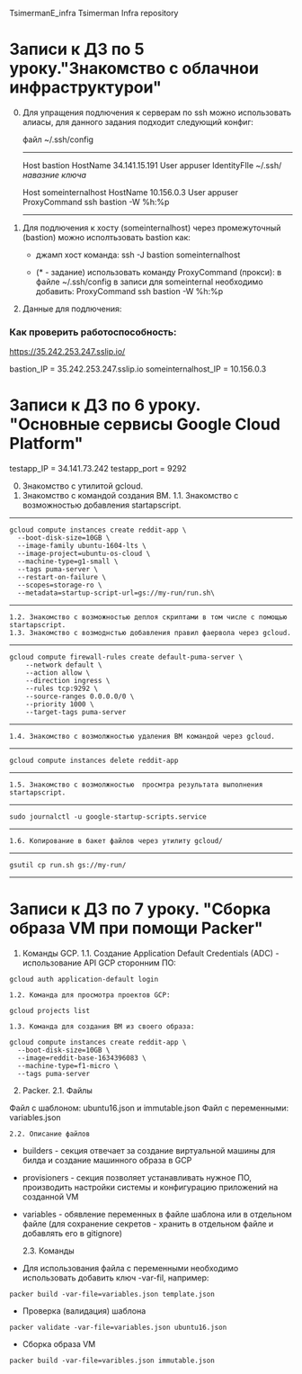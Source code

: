 TsimermanE_infra Tsimerman Infra repository

# Записи к ДЗ по 5 уроку."Знакомство с облачнои инфраструктурои"

0. Для упращения подлючения к серверам по ssh можно использовать алиасы, для данного задания подходит
   следующий конфиг:

   файл ~/.ssh/config
   
   _________________________________________
   Host bastion
       HostName 34.141.15.191
       User appuser
       IdentityFIle ~/.ssh/_навазние ключа_

   Host someinternalhost
       HostName 10.156.0.3
       User appuser
       ProxyCommand ssh bastion -W %h:%p
   ________________________________________

1. Для подлючения к хосту (someinternalhost) через промежуточный (bastion) можно исполтьзовать 
   bastion как:
	
	* джамп хост
	  команда: ssh -J bastion someinternalhost
	
	* (* - задание) использовать команду ProxyCommand (прокси):
	  в файле ~/.ssh/config в записи для someinternal необходимо добавить:
	  ProxyCommand ssh bastion -W %h:%p 

3. Данные для подлючения:

### Как проверить работоспособность:

https://35.242.253.247.sslip.io/

bastion_IP = 35.242.253.247.sslip.io
someinternalhost_IP = 10.156.0.3


# Записи к ДЗ по 6 уроку. "Основные сервисы Google Cloud Platform"

testapp_IP = 34.141.73.242
testapp_port = 9292

0. Знакомство с утилитой gcloud.
1. Знакомство с командой создания ВМ.
	1.1. Знакомство с возможностью добавления startapscript.
____________

```
gcloud compute instances create reddit-app \
  --boot-disk-size=10GB \
  --image-family ubuntu-1604-lts \
  --image-project=ubuntu-os-cloud \
  --machine-type=g1-small \
  --tags puma-server \
  --restart-on-failure \
  --scopes=storage-ro \
  --metadata=startup-script-url=gs://my-run/run.sh\
 ```
____________

	1.2. Знакомство с возможностью деплоя скриптами в том числе с помощью startapscript.
	1.3. Знакомство с возмоднстью добавления правил фаервола через gcloud.
____________

```
gcloud compute firewall-rules create default-puma-server \
    --network default \
    --action allow \
    --direction ingress \
    --rules tcp:9292 \
    --source-ranges 0.0.0.0/0 \
    --priority 1000 \
    --target-tags puma-server
```
____________

	1.4. Знакомство с возмолжностью удаления ВМ командой через gcloud.
____________

```
gcloud compute instances delete reddit-app
```
____________

	1.5. Знакомство с возмолжностью  просмтра результата выполнения startapscript.
____________

```
sudo journalctl -u google-startup-scripts.service
```
____________
  
	1.6. Копирование в бакет файлов через утилиту gcloud/
____________

```
gsutil cp run.sh gs://my-run/
```
____________


# Записи к ДЗ по 7 уроку. "Сборка образа VM при помощи Packer"

1. Команды GCP.
	1.1. Создание Application Default Credentials (ADC) - использование API GCP сторонним ПО:

```
gcloud auth application-default login
```

	1.2. Команда для просмотра проектов GCP:

```
gcloud projects list
```

	1.3. Команда для создания ВМ из своего образа:

```
gcloud compute instances create reddit-app \
  --boot-disk-size=10GB \
  --image=reddit-base-1634396083 \
  --machine-type=f1-micro \
  --tags puma-server
```

2. Packer.
	2.1. Файлы

Файл с шаблоном: ubuntu16.json и immutable.json
Файл с переменными: variables.json

	2.2. Описание файлов

* builders - секция отвечает за создание виртуальной машины для билда и создание машинного образа в GCP
* provisioners - секция позволяет устанавливать нужное ПО, производить настройки системы и конфигурацию приложений на созданной VM 
* variables - обявление переменных в файле шаблона или в отдельном файле (для сохранение секретов - хранить в отдельном файле и добавлять его в gitignore)

	2.3. Команды

* Для использования файла с переменными необходимо использовать добавить ключ -var-fil, например:

```
packer build -var-file=variables.json template.json
```

* Проверка (валидация) шаблона

```
packer validate -var-file=variables.json ubuntu16.json
```

* Сборка образа VM

```
packer build -var-file=varibles.json immutable.json
```